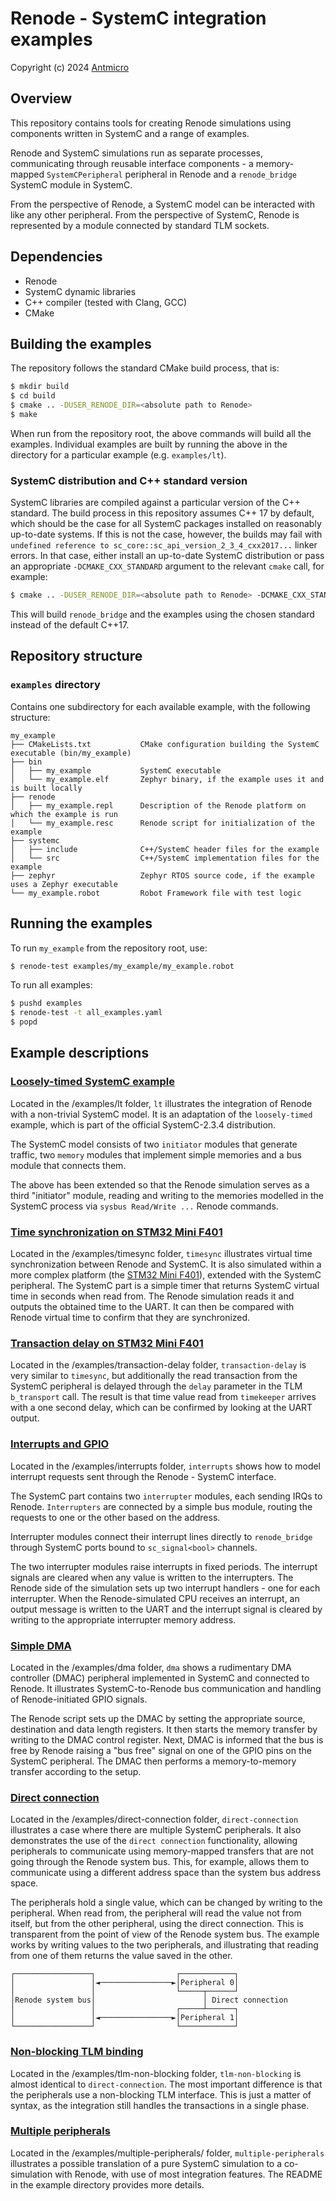# Renode - SystemC integration examples

Copyright (c) 2024 [Antmicro](https://www.antmicro.com)

## Overview

This repository contains tools for creating Renode simulations using
components written in SystemC and a range of examples.

Renode and SystemC simulations run as separate processes, communicating
through reusable interface components - a memory-mapped `SystemCPeripheral`
peripheral in Renode and a `renode_bridge` SystemC module in SystemC.

From the perspective of Renode, a SystemC model can be interacted with like any
other peripheral. From the perspective of SystemC, Renode is represented
by a module connected by standard TLM sockets.

## Dependencies

-   Renode
-   SystemC dynamic libraries
-   C++ compiler (tested with Clang, GCC)
-   CMake

## Building the examples

The repository follows the standard CMake build process, that is:
``` bash
$ mkdir build
$ cd build
$ cmake .. -DUSER_RENODE_DIR=<absolute path to Renode>
$ make
```

When run from the repository root, the above commands will build all the examples.
Individual examples are built by running the above in the directory for
a particular example (e.g. `examples/lt`).

### SystemC distribution and C++ standard version

SystemC libraries are compiled against a particular version of the C++
standard. The build process in this repository assumes C++ 17 by default, which
should be the case for all SystemC packages installed on reasonably
up-to-date systems. If this is not the case, however, the builds may fail with
`undefined reference to sc_core::sc_api_version_2_3_4_cxx2017...` linker
errors. In that case, either install an up-to-date SystemC distribution
or pass an appropriate `-DCMAKE_CXX_STANDARD` argument to the relevant `cmake`
call, for example:

``` bash
$ cmake .. -DUSER_RENODE_DIR=<absolute path to Renode> -DCMAKE_CXX_STANDARD=14
```

This will build `renode_bridge` and the examples using the chosen
standard instead of the default C++17.

## Repository structure

### `examples` directory

Contains one subdirectory for each available example, with the following
structure:

``` raw
my_example
├── CMakeLists.txt           CMake configuration building the SystemC executable (bin/my_example)
├── bin
│   ├── my_example           SystemC executable
│   └── my_example.elf       Zephyr binary, if the example uses it and is built locally
├── renode
│   ├── my_example.repl      Description of the Renode platform on which the example is run
│   └── my_example.resc      Renode script for initialization of the example 
├── systemc
│   ├── include              C++/SystemC header files for the example
│   └── src                  C++/SystemC implementation files for the example
├── zephyr                   Zephyr RTOS source code, if the example uses a Zephyr executable
└── my_example.robot         Robot Framework file with test logic
```

## Running the examples

To run `my_example` from the repository root, use:

```bash
$ renode-test examples/my_example/my_example.robot
```

To run all examples:

``` bash
$ pushd examples
$ renode-test -t all_examples.yaml
$ popd
```

## Example descriptions

### [Loosely-timed SystemC example](examples/lt)

Located in the /examples/lt folder, `lt` illustrates the integration of Renode with a non-trivial SystemC
model. It is an adaptation of the `loosely-timed` example, which is part of the
official SystemC-2.3.4 distribution.

The SystemC model consists of two `initiator` modules that generate traffic, two
`memory` modules that implement simple memories and a bus module that connects
them.

The above has been extended so that the Renode simulation serves as a third
"initiator" module, reading and writing to the memories modelled in the
SystemC process via `sysbus Read/Write ...` Renode commands.

### [Time synchronization on STM32 Mini F401](examples/timesync/)

Located in the /examples/timesync folder, `timesync` illustrates virtual time synchronization between Renode and
SystemC. It is also simulated within a more complex platform (the [STM32 Mini
F401](https://renodepedia.renode.io/boards/stm32f401_mini/?view=software&demo=hello_world)),
extended with the SystemC peripheral. The SystemC part is a simple timer that
returns SystemC virtual time in seconds when read from. The Renode simulation
reads it and outputs the obtained time to the UART. It can then be compared with
Renode virtual time to confirm that they are synchronized.

### [Transaction delay on STM32 Mini F401](examples/transaction-delay)

Located in the /examples/transaction-delay folder, `transaction-delay` is very similar to `timesync`, but additionally the
read transaction from the SystemC peripheral is delayed through the `delay`
parameter in the TLM `b_transport` call. The result is that time value read
from `timekeeper` arrives with a one second delay, which can be confirmed by
looking at the UART output.

### [Interrupts and GPIO](examples/interrupts)

Located in the /examples/interrupts folder, `interrupts`  shows how to model interrupt requests sent through the Renode -
SystemC interface.

The SystemC part contains two `interrupter` modules, each sending IRQs to Renode.
`Interrupters` are connected by a simple bus module, routing the requests
to one or the other based on the address.

Interrupter modules connect their interrupt lines directly to `renode_bridge`
through SystemC ports bound to `sc_signal<bool>` channels.

The two interrupter modules raise interrupts in fixed periods. The interrupt
signals are cleared when any value is written to the interrupters. The Renode side
of the simulation sets up two interrupt handlers - one for each interrupter.
When the Renode-simulated CPU receives an interrupt, an output message is
written to the UART and the interrupt signal is cleared by writing to the
appropriate interrupter memory address.

### [Simple DMA](examples/dma)

Located in the /examples/dma folder, `dma` shows a rudimentary DMA controller (DMAC) peripheral implemented in
SystemC and connected to Renode. It illustrates SystemC-to-Renode bus
communication and handling of Renode-initiated GPIO signals.

The Renode script sets up the DMAC by setting the appropriate source, destination
and data length registers. It then starts the memory transfer by writing to the
DMAC control register. Next, DMAC is informed that the bus is free by Renode
raising a "bus free" signal on one of the GPIO pins on the SystemC
peripheral. The DMAC then performs a memory-to-memory transfer according to the
setup.

### [Direct connection](examples/direct-connection)

Located in the /examples/direct-connection folder, `direct-connection` illustrates a case where there are multiple SystemC peripherals.
It also demonstrates the use of the `direct connection` functionality, allowing
peripherals to communicate using memory-mapped transfers that are not going through the
Renode system bus. This, for example, allows them to communicate using a
different address space than the system bus address space.

The peripherals hold a single value, which can be changed by writing to the
peripheral. When read from, the peripheral will read the value not from itself,
but from the other peripheral, using the direct connection. This is transparent from
the point of view of the Renode system bus. The example works by writing values
to the two peripherals, and illustrating that reading from one of them returns
the value saved in the other.

``` raw
┌─────────────────┐                  ┌────────────┐
│                 │◄────────────────►│Peripheral 0│
│                 │                  └─────┬──────┘
│Renode system bus│                        │ Direct connection
│                 │                  ┌─────┴──────┐
│                 │◄────────────────►│Peripheral 1│
└─────────────────┘                  └────────────┘
```

### [Non-blocking TLM binding](examples/tlm-non-blocking)

Located in the /examples/tlm-non-blocking folder, `tlm-non-blocking` is almost identical to `direct-connection`. The most important
difference is that the peripherals use a non-blocking TLM interface. This is just
a matter of syntax, as the integration still handles the transactions in a
single phase.

### [Multiple peripherals](examples/multiple-peripherals)

Located in the /examples/multiple-peripherals/ folder, `multiple-peripherals` illustrates a possible translation of a pure SystemC simulation to
a co-simulation with Renode, with use of most integration features. The README in
the example directory provides more details.
